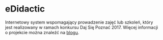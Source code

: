 # eDidactic
Internetowy system wspomagający prowadzenie zajęć lub szkoleń, który jest realizowany w ramach konkursu Daj Się Poznać 2017. 
Więcej informacji o projekcie można znaleźć na [blogu](http://blog.ar-kay.pl).